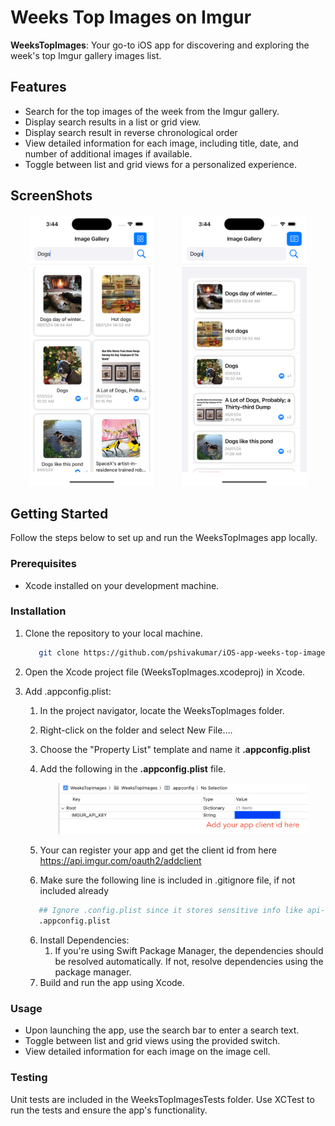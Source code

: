 # Weeks Top Images on Imgur
**WeeksTopImages**: Your go-to iOS app for discovering and exploring the week's top Imgur gallery images list.

## Features

- Search for the top images of the week from the Imgur gallery.
- Display search results in a list or grid view.
- Display search result in reverse chronological order
- View detailed information for each image, including title, date, and number of additional images if available.
- Toggle between list and grid views for a personalized experience.

## ScreenShots

<div align="center">
   <img src="ScreenShots/grid_view.png" alt="Grid View" width="200" style="margin-right: 40px;"/>
   <img src="ScreenShots/list_view.png" alt="List View" width="200"/>
</div>


## Getting Started

Follow the steps below to set up and run the WeeksTopImages app locally.

### Prerequisites

- Xcode installed on your development machine.

### Installation

1. Clone the repository to your local machine.

   ```bash
      git clone https://github.com/pshivakumar/iOS-app-weeks-top-images
   ```
2. Open the Xcode project file (WeeksTopImages.xcodeproj) in Xcode.
3. Add .appconfig.plist:
   1. In the project navigator, locate the WeeksTopImages folder.
   2. Right-click on the folder and select New File....
   3. Choose the "Property List" template and name it **.appconfig.plist**
   4. Add the following in the **.appconfig.plist** file.

         <div align="center">
            <img src="ScreenShots/appconfig_example.png" alt="App Config Plist" width="400"/>
         </div>
   6. Your can register your app and get the client id from here https://api.imgur.com/oauth2/addclient
   5. Make sure the following line is included in .gitignore file, if not included already

   ```bash
      ## Ignore .config.plist since it stores sensitive info like api-keys
      .appconfig.plist
   ```
   6. Install Dependencies:
      1. If you're using Swift Package Manager, the dependencies should be resolved automatically. If not, resolve dependencies using the package manager.
   7. Build and run the app using Xcode.

### Usage
   -  Upon launching the app, use the search bar to enter a search text.
   -  Toggle between list and grid views using the provided switch.
   -  View detailed information for each image on the image cell.
      
###  Testing

   Unit tests are included in the WeeksTopImagesTests folder. Use XCTest to run the tests and ensure the app's functionality.
